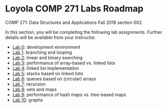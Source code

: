 # Loyola COMP 271 Labs Roadmap

COMP 271: Data Structures and Applications
Fall 2018 section 002

In this section, you will be completing the following lab assignments.
Further details will be available from your instructor.

- [Lab 0](https://github.com/LoyolaChicagoCode/cs2-lab0-hello-java): development environment
- [Lab 1](https://gist.github.com/klaeufer/0307a93bd6477f77e232fe729ca5af82): branching and looping
- [Lab 2](https://github.com/LoyolaChicagoCode/cs2-lab2-linearsearch-java): linear and binary searching
- [Lab 3](https://github.com/LoyolaChicagoCode/cs2-lab3-listperformance-java): performance of array-based vs. linked lists
- [Lab 4](https://gist.github.com/klaeufer/362f94bbaaf649c6b5d7d190ee0cbd90): linked list implementation
- [Lab 5](https://github.com/LoyolaChicagoCode/cs2-lab5-linkedstack-java): stacks based on linked lists
- [Lab 6](https://github.com/LoyolaChicagoCode/cs2-lab6-arrayqueue-java): queues based on (circular) arrays
- [Lab 7](https://gist.github.com/klaeufer/6e19f193398c6b920d127aef0f30f695): recursion
- [Lab 8](https://github.com/LoyolaChicagoCode/cs2-lab8-wordcount-java): sets and maps
- [Lab 9](https://github.com/LoyolaChicagoCode/cs2-lab9-hashtable-java): performance of hash maps vs. tree-based maps
- [Lab 10](https://gist.github.com/klaeufer/c6236b1b4cea3a64cf25d42aa6e8bc71): graphs
